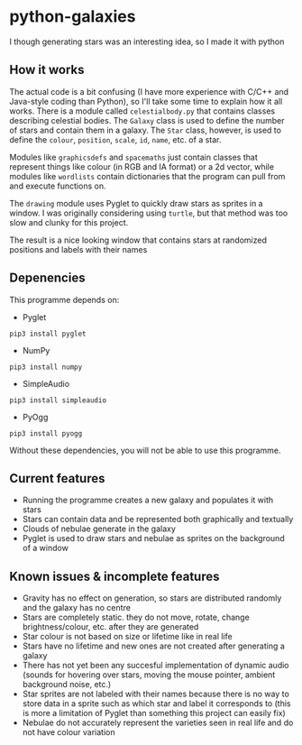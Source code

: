# python-galaxies
I though generating stars was an interesting idea, so I made it with python

## How it works
The actual code is a bit confusing (I have more experience with C/C++ and Java-style coding than Python), so I'll take some time to explain how it all works.
There is a module called `celestialbody.py` that contains classes describing celestial bodies. The `Galaxy` class is used to define the number of stars and contain them in a galaxy. The `Star` class, however, is used to define the `colour`, `position`, `scale`, `id`, `name`, etc. of a star.

Modules like `graphicsdefs` and `spacemaths` just contain classes that represent things like colour (in RGB and IA format) or a 2d vector, while modules like `wordlists` contain dictionaries that the program can pull from and execute functions on.

The `drawing` module uses Pyglet to quickly draw stars as sprites in a window. I was originally considering using `turtle`, but that method was too slow and clunky for this project.

The result is a nice looking window that contains stars at randomized positions and labels with their names

## Depenencies
This programme depends on:
* Pyglet

`pip3 install pyglet`
* NumPy

`pip3 install numpy`
* SimpleAudio

`pip3 install simpleaudio`
* PyOgg

`pip3 install pyogg`

Without these dependencies, you will not be able to use this programme.

## Current features
* Running the programme creates a new galaxy and populates it with stars
* Stars can contain data and be represented both graphically and textually
* Clouds of nebulae generate in the galaxy
* Pyglet is used to draw stars and nebulae as sprites on the background of a window

## Known issues & incomplete features
* Gravity has no effect on generation, so stars are distributed randomly and the galaxy has no centre
* Stars are completely static. they do not move, rotate, change brightness/colour, etc. after they are generated
* Star colour is not based on size or lifetime like in real life
* Stars have no lifetime and new ones are not created after generating a galaxy
* There has not yet been any succesful implementation of dynamic audio (sounds for hovering over stars, moving the mouse pointer, ambient background noise, etc.)
* Star sprites are not labeled with their names because there is no way to store data in a sprite such as which star and label it corresponds to (this is more a limitation of Pyglet than something this project can easily fix)
* Nebulae do not accurately represent the varieties seen in real life and do not have colour variation
